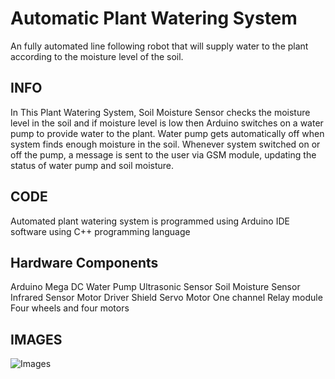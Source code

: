 # Automatic Plant Watering System 

An fully automated line following robot that will supply water to the plant according to the moisture level of the soil.

## INFO

In This Plant Watering System, Soil Moisture Sensor checks the moisture level in the soil and if moisture level is low 
then Arduino switches on a water pump to provide water to the plant.
Water pump gets automatically off when system finds enough
moisture in the soil. Whenever system switched on or off the pump, a
message is sent to the user via GSM module, updating the status of
water pump and soil moisture.

## CODE

Automated plant watering system is programmed using Arduino IDE
software using C++ programming language

## Hardware Components

Arduino Mega
DC Water Pump
Ultrasonic Sensor
Soil Moisture Sensor
Infrared Sensor
Motor Driver Shield
Servo Motor
One channel Relay module
Four wheels and four motors

## IMAGES

![Images]()
